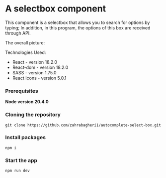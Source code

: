 # A selectbox component

This component is a selectbox that allows you to search for options by typing; In addition, in this program, the options of this box are received through API.

The overall picture:

Technologies Used:

- React - version 18.2.0
- React-dom - version 18.2.0
- SASS - version 1.75.0
- React Icons - version 5.0.1


### Prerequisites

**Node version 20.4.0**

### Cloning the repository

```shell
git clone https://github.com/zahrabagheri1/autocomplete-select-box.git
```

### Install packages

```shell
npm i
```

### Start the app

```shell
npm run dev
```